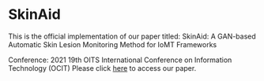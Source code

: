 # SkinAid
This is the official implementation of our paper titled:  SkinAid: A GAN-based Automatic Skin Lesion Monitoring Method for IoMT Frameworks

Conference: 2021 19th OITS International Conference on Information Technology (OCIT)
Please click [here](https://ieeexplore.ieee.org/document/9719383) to access our paper. 
